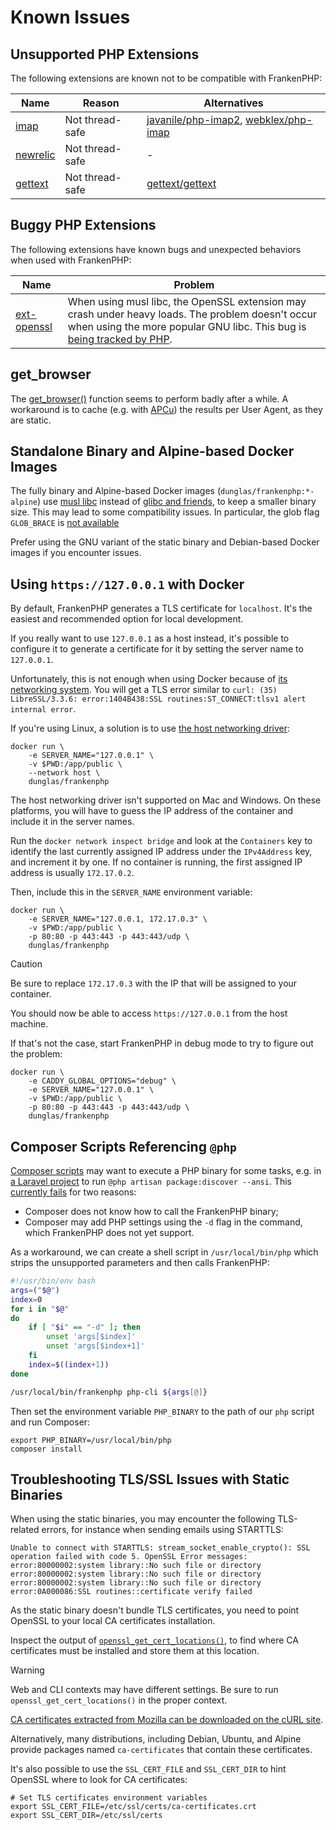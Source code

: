 # Known Issues

## Unsupported PHP Extensions

The following extensions are known not to be compatible with FrankenPHP:

| Name                                                                                                        | Reason          | Alternatives                                                                                                         |
| ----------------------------------------------------------------------------------------------------------- | --------------- | -------------------------------------------------------------------------------------------------------------------- |
| [imap](https://www.php.net/manual/en/imap.installation.php)                                                 | Not thread-safe | [javanile/php-imap2](https://github.com/javanile/php-imap2), [webklex/php-imap](https://github.com/Webklex/php-imap) |
| [newrelic](https://docs.newrelic.com/docs/apm/agents/php-agent/getting-started/introduction-new-relic-php/) | Not thread-safe | -                                                                                                                    |
| [gettext](https://www.php.net/manual/en/gettext.installation.php)                                           | Not thread-safe | [gettext/gettext](https://github.com/php-gettext/Gettext)                                                            |

## Buggy PHP Extensions

The following extensions have known bugs and unexpected behaviors when used with FrankenPHP:

| Name                                                          | Problem                                                                                                                                                                                                                   |
| ------------------------------------------------------------- | ------------------------------------------------------------------------------------------------------------------------------------------------------------------------------------------------------------------------- |
| [ext-openssl](https://www.php.net/manual/en/book.openssl.php) | When using musl libc, the OpenSSL extension may crash under heavy loads. The problem doesn't occur when using the more popular GNU libc. This bug is [being tracked by PHP](https://github.com/php/php-src/issues/13648). |

## get_browser

The [get_browser()](https://www.php.net/manual/en/function.get-browser.php) function seems to perform badly after a while. A workaround is to cache (e.g. with [APCu](https://www.php.net/manual/en/book.apcu.php)) the results per User Agent, as they are static.

## Standalone Binary and Alpine-based Docker Images

The fully binary and Alpine-based Docker images (`dunglas/frankenphp:*-alpine`) use [musl libc](https://musl.libc.org/) instead of [glibc and friends](https://www.etalabs.net/compare_libcs.html), to keep a smaller binary size.
This may lead to some compatibility issues.
In particular, the glob flag `GLOB_BRACE` is [not available](https://www.php.net/manual/en/function.glob.php)

Prefer using the GNU variant of the static binary and Debian-based Docker images if you encounter issues.

## Using `https://127.0.0.1` with Docker

By default, FrankenPHP generates a TLS certificate for `localhost`.
It's the easiest and recommended option for local development.

If you really want to use `127.0.0.1` as a host instead, it's possible to configure it to generate a certificate for it by setting the server name to `127.0.0.1`.

Unfortunately, this is not enough when using Docker because of [its networking system](https://docs.docker.com/network/).
You will get a TLS error similar to `curl: (35) LibreSSL/3.3.6: error:1404B438:SSL routines:ST_CONNECT:tlsv1 alert internal error`.

If you're using Linux, a solution is to use [the host networking driver](https://docs.docker.com/network/network-tutorial-host/):

```console
docker run \
    -e SERVER_NAME="127.0.0.1" \
    -v $PWD:/app/public \
    --network host \
    dunglas/frankenphp
```

The host networking driver isn't supported on Mac and Windows. On these platforms, you will have to guess the IP address of the container and include it in the server names.

Run the `docker network inspect bridge` and look at the `Containers` key to identify the last currently assigned IP address under the `IPv4Address` key, and increment it by one. If no container is running, the first assigned IP address is usually `172.17.0.2`.

Then, include this in the `SERVER_NAME` environment variable:

```console
docker run \
    -e SERVER_NAME="127.0.0.1, 172.17.0.3" \
    -v $PWD:/app/public \
    -p 80:80 -p 443:443 -p 443:443/udp \
    dunglas/frankenphp
```

> [!CAUTION]
>
> Be sure to replace `172.17.0.3` with the IP that will be assigned to your container.

You should now be able to access `https://127.0.0.1` from the host machine.

If that's not the case, start FrankenPHP in debug mode to try to figure out the problem:

```console
docker run \
    -e CADDY_GLOBAL_OPTIONS="debug" \
    -e SERVER_NAME="127.0.0.1" \
    -v $PWD:/app/public \
    -p 80:80 -p 443:443 -p 443:443/udp \
    dunglas/frankenphp
```

## Composer Scripts Referencing `@php`

[Composer scripts](https://getcomposer.org/doc/articles/scripts.md) may want to execute a PHP binary for some tasks, e.g. in [a Laravel project](laravel.md) to run `@php artisan package:discover --ansi`. This [currently fails](https://github.com/php/frankenphp/issues/483#issuecomment-1899890915) for two reasons:

- Composer does not know how to call the FrankenPHP binary;
- Composer may add PHP settings using the `-d` flag in the command, which FrankenPHP does not yet support.

As a workaround, we can create a shell script in `/usr/local/bin/php` which strips the unsupported parameters and then calls FrankenPHP:

```bash
#!/usr/bin/env bash
args=("$@")
index=0
for i in "$@"
do
    if [ "$i" == "-d" ]; then
        unset 'args[$index]'
        unset 'args[$index+1]'
    fi
    index=$((index+1))
done

/usr/local/bin/frankenphp php-cli ${args[@]}
```

Then set the environment variable `PHP_BINARY` to the path of our `php` script and run Composer:

```console
export PHP_BINARY=/usr/local/bin/php
composer install
```

## Troubleshooting TLS/SSL Issues with Static Binaries

When using the static binaries, you may encounter the following TLS-related errors, for instance when sending emails using STARTTLS:

```text
Unable to connect with STARTTLS: stream_socket_enable_crypto(): SSL operation failed with code 5. OpenSSL Error messages:
error:80000002:system library::No such file or directory
error:80000002:system library::No such file or directory
error:80000002:system library::No such file or directory
error:0A000086:SSL routines::certificate verify failed
```

As the static binary doesn't bundle TLS certificates, you need to point OpenSSL to your local CA certificates installation.

Inspect the output of [`openssl_get_cert_locations()`](https://www.php.net/manual/en/function.openssl-get-cert-locations.php),
to find where CA certificates must be installed and store them at this location.

> [!WARNING]
>
> Web and CLI contexts may have different settings.
> Be sure to run `openssl_get_cert_locations()` in the proper context.

[CA certificates extracted from Mozilla can be downloaded on the cURL site](https://curl.se/docs/caextract.html).

Alternatively, many distributions, including Debian, Ubuntu, and Alpine provide packages named `ca-certificates` that contain these certificates.

It's also possible to use the `SSL_CERT_FILE` and `SSL_CERT_DIR` to hint OpenSSL where to look for CA certificates:

```console
# Set TLS certificates environment variables
export SSL_CERT_FILE=/etc/ssl/certs/ca-certificates.crt
export SSL_CERT_DIR=/etc/ssl/certs
```
